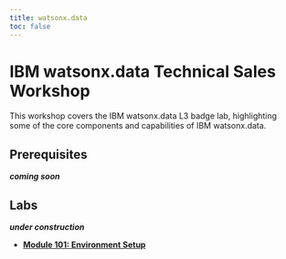 ```yaml
---
title: watsonx.data
toc: false
---
```


# IBM watsonx.data Technical Sales Workshop

This workshop covers the IBM watsonx.data L3 badge lab, highlighting some of the core components and capabilities of IBM watsonx.data. 



## Prerequisites

***coming soon***

## Labs

***under construction***
- **[Module 101: Environment Setup](/watsonx/watsonxdata/101)**

